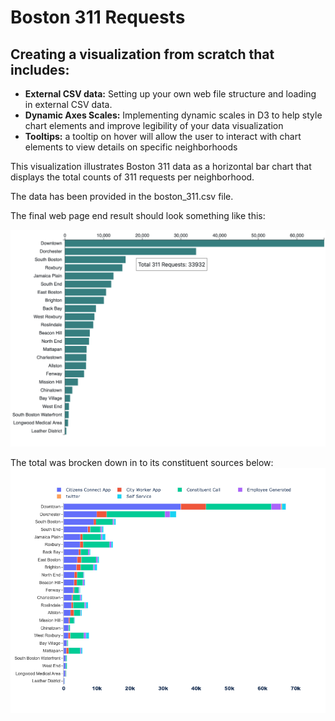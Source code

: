 # Boston 311 Requests

## Creating a visualization from scratch that includes:

* **External CSV data:** Setting up your own web file structure and loading in external CSV data.
* **Dynamic Axes Scales:** Implementing dynamic scales in D3 to help style chart elements and improve legibility of your data visualization
* **Tooltips:** a tooltip on hover will allow the user to interact with chart elements to view details on specific neighborhoods

This visualization illustrates Boston 311 data as a horizontal bar chart that displays the total
counts of 311 requests per neighborhood.

The data has been provided  in the  boston_311.csv file.

The final web page end result should look something like this:

![1663385618127](image/README/1663385618127.png)

The total was brocken down in to its constituent sources below:
![Plotly_version](image/README/plotly_version.png)
